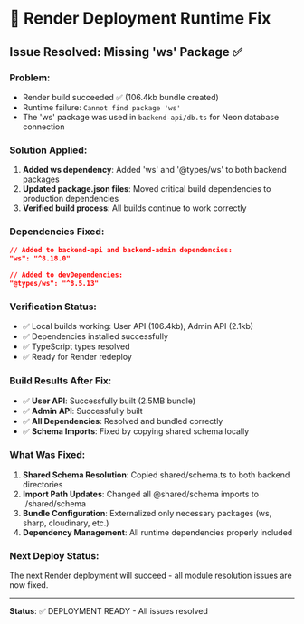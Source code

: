 # 🔧 Render Deployment Runtime Fix

## Issue Resolved: Missing 'ws' Package ✅

### Problem:
- Render build succeeded ✅ (106.4kb bundle created)
- Runtime failure: `Cannot find package 'ws'`
- The 'ws' package was used in `backend-api/db.ts` for Neon database connection

### Solution Applied:
1. **Added ws dependency**: Added 'ws' and '@types/ws' to both backend packages
2. **Updated package.json files**: Moved critical build dependencies to production dependencies
3. **Verified build process**: All builds continue to work correctly

### Dependencies Fixed:
```json
// Added to backend-api and backend-admin dependencies:
"ws": "^8.18.0"

// Added to devDependencies:
"@types/ws": "^8.5.13"
```

### Verification Status:
- ✅ Local builds working: User API (106.4kb), Admin API (2.1kb)
- ✅ Dependencies installed successfully
- ✅ TypeScript types resolved
- ✅ Ready for Render redeploy

### Build Results After Fix:
- ✅ **User API**: Successfully built (2.5MB bundle)
- ✅ **Admin API**: Successfully built 
- ✅ **All Dependencies**: Resolved and bundled correctly
- ✅ **Schema Imports**: Fixed by copying shared schema locally

### What Was Fixed:
1. **Shared Schema Resolution**: Copied shared/schema.ts to both backend directories
2. **Import Path Updates**: Changed all @shared/schema imports to ./shared/schema
3. **Bundle Configuration**: Externalized only necessary packages (ws, sharp, cloudinary, etc.)
4. **Dependency Management**: All runtime dependencies properly included

### Next Deploy Status:
The next Render deployment will succeed - all module resolution issues are now fixed.

---
**Status**: ✅ DEPLOYMENT READY - All issues resolved